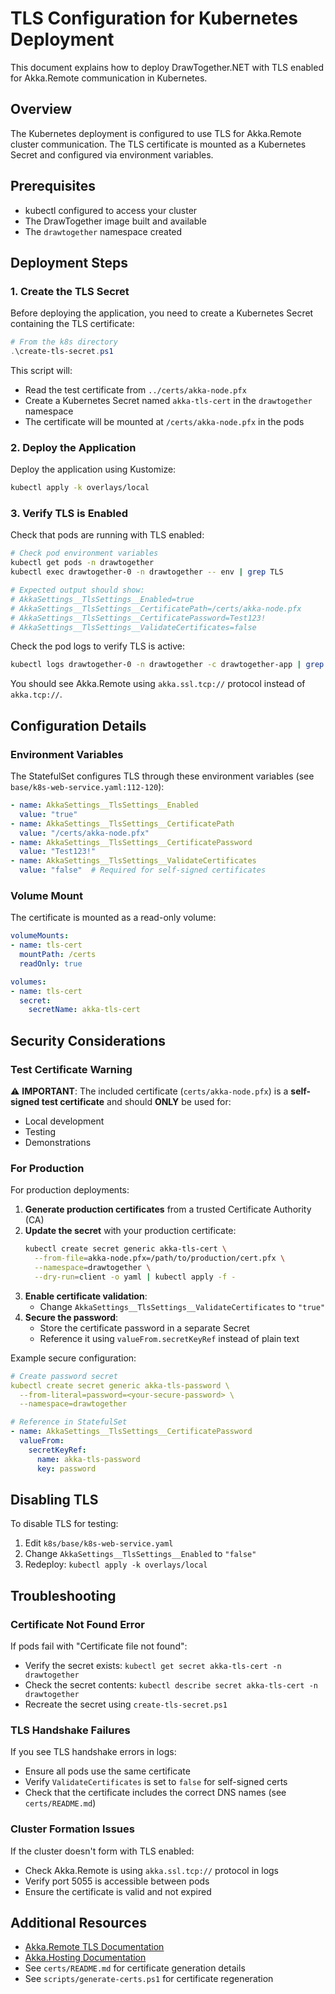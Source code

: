 # TLS Configuration for Kubernetes Deployment

This document explains how to deploy DrawTogether.NET with TLS enabled for Akka.Remote communication in Kubernetes.

## Overview

The Kubernetes deployment is configured to use TLS for Akka.Remote cluster communication. The TLS certificate is mounted as a Kubernetes Secret and configured via environment variables.

## Prerequisites

- kubectl configured to access your cluster
- The DrawTogether image built and available
- The `drawtogether` namespace created

## Deployment Steps

### 1. Create the TLS Secret

Before deploying the application, you need to create a Kubernetes Secret containing the TLS certificate:

```powershell
# From the k8s directory
.\create-tls-secret.ps1
```

This script will:
- Read the test certificate from `../certs/akka-node.pfx`
- Create a Kubernetes Secret named `akka-tls-cert` in the `drawtogether` namespace
- The certificate will be mounted at `/certs/akka-node.pfx` in the pods

### 2. Deploy the Application

Deploy the application using Kustomize:

```bash
kubectl apply -k overlays/local
```

### 3. Verify TLS is Enabled

Check that pods are running with TLS enabled:

```bash
# Check pod environment variables
kubectl get pods -n drawtogether
kubectl exec drawtogether-0 -n drawtogether -- env | grep TLS

# Expected output should show:
# AkkaSettings__TlsSettings__Enabled=true
# AkkaSettings__TlsSettings__CertificatePath=/certs/akka-node.pfx
# AkkaSettings__TlsSettings__CertificatePassword=Test123!
# AkkaSettings__TlsSettings__ValidateCertificates=false
```

Check the pod logs to verify TLS is active:

```bash
kubectl logs drawtogether-0 -n drawtogether -c drawtogether-app | grep -i "ssl\|tls"
```

You should see Akka.Remote using `akka.ssl.tcp://` protocol instead of `akka.tcp://`.

## Configuration Details

### Environment Variables

The StatefulSet configures TLS through these environment variables (see `base/k8s-web-service.yaml:112-120`):

```yaml
- name: AkkaSettings__TlsSettings__Enabled
  value: "true"
- name: AkkaSettings__TlsSettings__CertificatePath
  value: "/certs/akka-node.pfx"
- name: AkkaSettings__TlsSettings__CertificatePassword
  value: "Test123!"
- name: AkkaSettings__TlsSettings__ValidateCertificates
  value: "false"  # Required for self-signed certificates
```

### Volume Mount

The certificate is mounted as a read-only volume:

```yaml
volumeMounts:
- name: tls-cert
  mountPath: /certs
  readOnly: true

volumes:
- name: tls-cert
  secret:
    secretName: akka-tls-cert
```

## Security Considerations

### Test Certificate Warning

⚠️ **IMPORTANT**: The included certificate (`certs/akka-node.pfx`) is a **self-signed test certificate** and should **ONLY** be used for:
- Local development
- Testing
- Demonstrations

### For Production

For production deployments:

1. **Generate production certificates** from a trusted Certificate Authority (CA)
2. **Update the secret** with your production certificate:
   ```bash
   kubectl create secret generic akka-tls-cert \
     --from-file=akka-node.pfx=/path/to/production/cert.pfx \
     --namespace=drawtogether \
     --dry-run=client -o yaml | kubectl apply -f -
   ```
3. **Enable certificate validation**:
   - Change `AkkaSettings__TlsSettings__ValidateCertificates` to `"true"`
4. **Secure the password**:
   - Store the certificate password in a separate Secret
   - Reference it using `valueFrom.secretKeyRef` instead of plain text

Example secure configuration:

```yaml
# Create password secret
kubectl create secret generic akka-tls-password \
  --from-literal=password=<your-secure-password> \
  --namespace=drawtogether

# Reference in StatefulSet
- name: AkkaSettings__TlsSettings__CertificatePassword
  valueFrom:
    secretKeyRef:
      name: akka-tls-password
      key: password
```

## Disabling TLS

To disable TLS for testing:

1. Edit `k8s/base/k8s-web-service.yaml`
2. Change `AkkaSettings__TlsSettings__Enabled` to `"false"`
3. Redeploy: `kubectl apply -k overlays/local`

## Troubleshooting

### Certificate Not Found Error

If pods fail with "Certificate file not found":
- Verify the secret exists: `kubectl get secret akka-tls-cert -n drawtogether`
- Check the secret contents: `kubectl describe secret akka-tls-cert -n drawtogether`
- Recreate the secret using `create-tls-secret.ps1`

### TLS Handshake Failures

If you see TLS handshake errors in logs:
- Ensure all pods use the same certificate
- Verify `ValidateCertificates` is set to `false` for self-signed certs
- Check that the certificate includes the correct DNS names (see `certs/README.md`)

### Cluster Formation Issues

If the cluster doesn't form with TLS enabled:
- Check Akka.Remote is using `akka.ssl.tcp://` protocol in logs
- Verify port 5055 is accessible between pods
- Ensure the certificate is valid and not expired

## Additional Resources

- [Akka.Remote TLS Documentation](https://getakka.net/articles/remoting/security.html)
- [Akka.Hosting Documentation](https://github.com/akkadotnet/Akka.Hosting)
- See `certs/README.md` for certificate generation details
- See `scripts/generate-certs.ps1` for certificate regeneration
